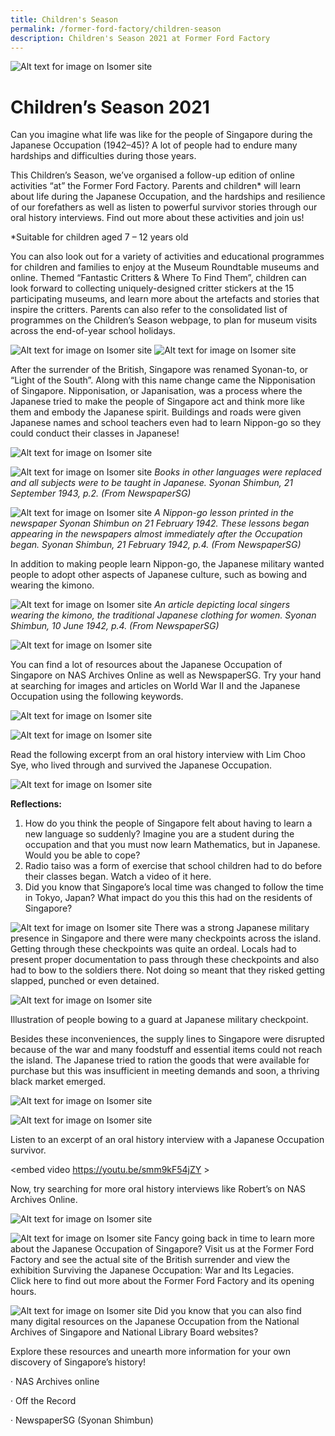```yaml
---
title: Children's Season
permalink: /former-ford-factory/children-season
description: Children's Season 2021 at Former Ford Factory
---
```

![Alt text for image on Isomer site](/images/children2021/childrenseasonbanner.png)

# **Children’s Season 2021**

Can you imagine what life was like for the people of Singapore during the Japanese Occupation (1942–45)? A lot of people had to endure many hardships and difficulties during those years. 

 

This Children’s Season, we’ve organised a follow-up edition of online activities “at” the Former Ford Factory. Parents and children* will learn about life during the Japanese Occupation, and the hardships and resilience of our forefathers as well as listen to powerful survivor stories through our oral history interviews. Find out more about these activities and join us! 

 

*Suitable for children aged 7 – 12 years old

 

You can also look out for a variety of activities and educational programmes for children and families to enjoy at the Museum Roundtable museums and online. Themed “Fantastic Critters & Where To Find Them”, children can look forward to collecting uniquely-designed critter stickers at the 15 participating museums, and learn more about the artefacts and stories that inspire the critters. Parents can also refer to the consolidated list of programmes on the Children’s Season webpage, to plan for museum visits across the end-of-year school holidays.

 
![Alt text for image on Isomer site](/images/children2021/Turning%20Singapore%20Into%20Syonan.png)
![Alt text for image on Isomer site](/images/children2021/Street%20in%20Sg.png)

After the surrender of the British, Singapore was renamed Syonan-to, or “Light of the South”. Along with this name change came the Nipponisation of Singapore. Nipponisation, or Japanisation, was a process where the Japanese tried to make the people of Singapore act and think more like them and embody the Japanese spirit. Buildings and roads were given Japanese names and school teachers even had to learn Nippon-go so they could conduct their classes in Japanese!

![Alt text for image on Isomer site](/images/children2021/Group%20pic%20of%20Jap%20class.png)

![Alt text for image on Isomer site](/images/children2021/New%20Textbooks.png)
*Books in other languages were replaced and all subjects were to be taught in Japanese. Syonan Shimbun, 21 September 1943, p.2. (From NewspaperSG)*

![Alt text for image on Isomer site](/images/children2021/Nippon%20Lesson%20on%20news.png)
*A Nippon-go lesson printed in the newspaper Syonan Shimbun on 21 February 1942. These lessons began appearing in the newspapers almost immediately after the Occupation began. Syonan Shimbun, 21 February 1942, p.4. (From NewspaperSG)*

In addition to making people learn Nippon-go, the Japanese military wanted people to adopt other aspects of Japanese culture, such as bowing and wearing the kimono.

![Alt text for image on Isomer site](/images/children2021/traditional%20jap%20clothing%20for%20women.png)
*An article depicting local singers wearing the kimono, the traditional Japanese clothing for women. Syonan Shimbun, 10 June 1942, p.4. (From NewspaperSG)*

![Alt text for image on Isomer site](/images/children2021/Activity%201.png)

You can find a lot of resources about the Japanese Occupation of Singapore on NAS Archives Online as well as NewspaperSG. Try your hand at searching for images and articles on World War II and the Japanese Occupation using the following keywords. 

![Alt text for image on Isomer site](/images/children2021/keywords.png)

![Alt text for image on Isomer site](/images/children2021/Activity%202.png)

Read the following excerpt from an oral history interview with Lim Choo Sye, who lived through and survived the Japanese Occupation.

![Alt text for image on Isomer site](/images/children2021/Extract%20of%20OH%20interview.png)

**Reflections:**
1.	How do you think the people of Singapore felt about having to learn a new language so suddenly? Imagine you are a student during the occupation and that you must now learn Mathematics, but in Japanese. Would you be able to cope? 
2.	Radio taiso was a form of exercise that school children had to do before their classes began.  Watch a video of it here.
3.	Did you know that Singapore’s local time was changed to follow the time in Tokyo, Japan? What impact do you this this had on the residents of Singapore? 


![Alt text for image on Isomer site](/images/children2021/hardships%20of%20war.png)
There was a strong Japanese military presence in Singapore and there were many checkpoints across the island. Getting through these checkpoints was quite an ordeal. Locals had to present proper documentation to pass through these checkpoints and also had to bow to the soldiers there. Not doing so meant that they risked getting slapped, punched or even detained.

![Alt text for image on Isomer site](/images/children2021/Jap%20military%20checkpoint.png)

Illustration of people bowing to a guard at Japanese military checkpoint.


 Besides these inconveniences, the supply lines to Singapore were disrupted because of the war and many foodstuff and essential items could not reach the island. The Japanese tried to ration the goods that were available for purchase but this was insufficient in meeting demands and soon, a thriving black market emerged. 
 
 ![Alt text for image on Isomer site](/images/children2021/ration%20card.png)
 
 ![Alt text for image on Isomer site](/images/children2021/activity%203.png)
 
 Listen to an excerpt of an oral history interview with a Japanese Occupation survivor. 

<embed video https://youtu.be/smm9kF54jZY >

Now, try searching for more oral history interviews like Robert’s on NAS Archives Online. 

![Alt text for image on Isomer site](/images/children2021/mission%20alert.png)

![Alt text for image on Isomer site](/images/children2021/visit%20us.png)
Fancy going back in time to learn more about the Japanese Occupation of Singapore? Visit us at the Former Ford Factory and see the actual site of the British surrender and view the exhibition Surviving the Japanese Occupation: War and Its Legacies.  
Click here to find out more about the Former Ford Factory and its opening hours. 

![Alt text for image on Isomer site](/images/children2021/resources.png)
Did you know that you can also find many digital resources on the Japanese Occupation from the National Archives of Singapore and National Library Board websites? 

Explore these resources and unearth more information for your own discovery of Singapore’s history!

·       NAS Archives online

·       Off the Record

·       NewspaperSG (Syonan Shimbun)




